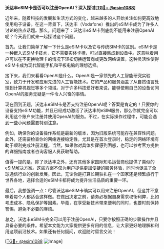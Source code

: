 **沃达丰eSIM卡是否可以注册OpenAI？深入探讨[[TG💪+ @esim1088](https://t.me/s/esim1088)]**

近年来，随着科技的发展和生活方式的变化，越来越多的人开始关注如何更高效地使用电子设备。在这一背景下，沃达丰（Vodafone）推出的eSIM卡成为了许多人讨论的热点话题。那么，问题来了：沃达丰eSIM卡到底能不能用来注册OpenAI呢？今天我们就来一起探讨这个问题。

首先，让我们简单了解一下什么是eSIM卡以及它与传统SIM卡的区别。eSIM卡是一种嵌入式SIM卡技术，它不需要实体卡槽，可以直接集成到设备中。这意味着用户可以在不更换物理卡的情况下轻松切换运营商或更改网络设置。这种灵活性使得eSIM卡成为现代智能手机和平板电脑的理想选择。

接下来，我们来看看OpenAI是什么。OpenAI是一家领先的人工智能研究实验室，致力于开发和应用先进的人工智能技术。它的产品和服务涵盖了从自然语言处理到计算机视觉等多个领域。对于许多科技爱好者来说，能够使用自己的设备访问OpenAI的服务无疑是一件令人兴奋的事情。

现在回到正题，沃达丰eSIM卡是否支持注册OpenAI呢？答案是肯定的！只要你的设备支持eSIM功能，并且已经成功激活了沃达丰的eSIM服务，那么你就完全可以利用这个账户来注册并使用OpenAI的服务。不过，在实际操作过程中，可能会遇到一些小问题需要特别注意。

例如，确保你的设备操作系统是最新的版本，因为旧版系统可能存在兼容性问题。此外，还需要检查你的网络连接稳定性，尤其是在首次登录时，稳定的网络环境有助于顺利完成注册流程。当然，如果你对具体步骤感到困惑，也可以参考官方提供的详细指南或者咨询客服人员获取帮助。

值得一提的是，除了沃达丰之外，还有其他多家国际知名运营商也提供了类似的eSIM解决方案。这些方案不仅为用户提供更加便捷的服务体验，同时也促进了全球通信行业的创新发展。因此，无论你是打算长期驻扎在一个国家还是频繁旅行于世界各地，选择合适的eSIM卡都将成为提升生活品质的重要一环。

最后，我想强调一点：尽管沃达丰eSIM卡确实可以用来注册OpenAI，但这并不意味着每个人都适合这样做。在做出决定之前，请务必根据自身需求权衡利弊，比如考虑成本、隐私保护等因素。毕竟，在享受新技术带来便利的同时，也要时刻保持警惕，避免不必要的麻烦。

总之，沃达丰eSIM卡完全可以用于注册OpenAI，只要你按照正确的步骤操作并且具备必要的条件。希望本文能为大家提供更多有用的信息，让大家更好地理解和利用这项前沿技术。如果还有任何疑问，欢迎随时留言交流！

[[TG💪+ @esim1088](https://t.me/s/esim1088) ![Image](https://i.postimg.cc/4NQfJmqS/Snipaste-2025-05-13-00-14-12.png)]
